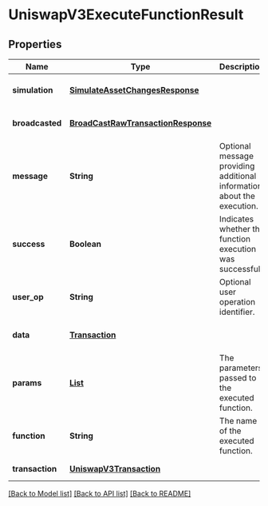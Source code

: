 # UniswapV3ExecuteFunctionResult
## Properties

| Name | Type | Description | Notes |
|------------ | ------------- | ------------- | -------------|
| **simulation** | [**SimulateAssetChangesResponse**](SimulateAssetChangesResponse.md) |  | [optional] [default to null] |
| **broadcasted** | [**BroadCastRawTransactionResponse**](BroadCastRawTransactionResponse.md) |  | [optional] [default to null] |
| **message** | **String** | Optional message providing additional information about the execution. | [optional] [default to null] |
| **success** | **Boolean** | Indicates whether the function execution was successful. | [optional] [default to null] |
| **user\_op** | **String** | Optional user operation identifier. | [optional] [default to null] |
| **data** | [**Transaction**](Transaction.md) |  | [optional] [default to null] |
| **params** | [**List**](AnyType.md) | The parameters passed to the executed function. | [default to null] |
| **function** | **String** | The name of the executed function. | [default to null] |
| **transaction** | [**UniswapV3Transaction**](UniswapV3Transaction.md) |  | [default to null] |

[[Back to Model list]](../README.md#documentation-for-models) [[Back to API list]](../README.md#documentation-for-api-endpoints) [[Back to README]](../README.md)

